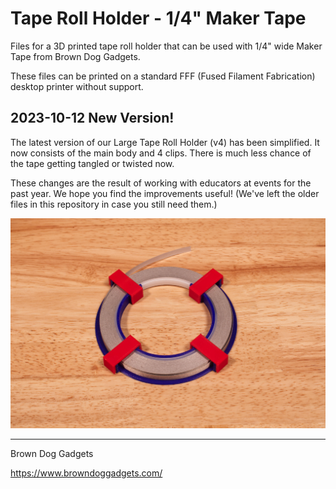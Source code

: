 # Tape Roll Holder - 1/4" Maker Tape

Files for a 3D printed tape roll holder that can be used with 1/4" wide Maker Tape from Brown Dog Gadgets.

These files can be printed on a standard FFF (Fused Filament Fabrication) desktop printer without support.

## 2023-10-12 New Version!

The latest version of our Large Tape Roll Holder (v4) has been simplified. It now consists of the main body and 4 clips. There is much less chance of the tape getting tangled or twisted now.

These changes are the result of working with educators at events for the past year. We hope you find the improvements useful! (We've left the older files in this repository in case you still need them.)

![](Images/Large-Tape-Holder-v4-9615.jpg)

---

Brown Dog Gadgets

https://www.browndoggadgets.com/
